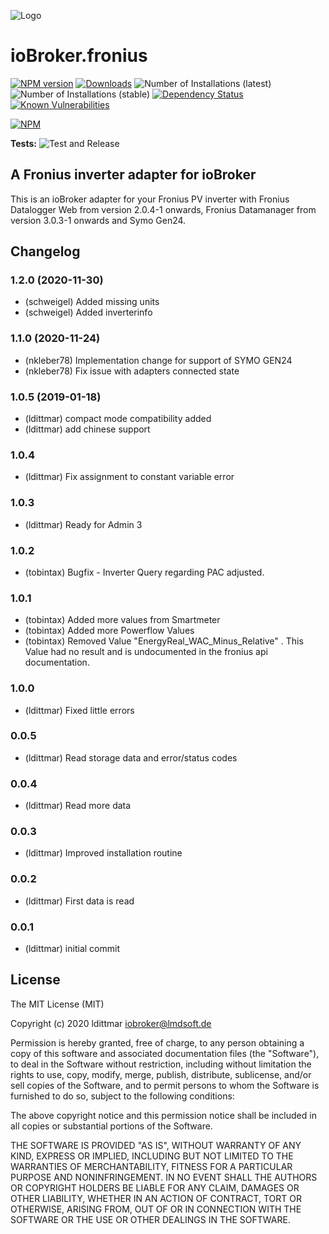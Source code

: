 ![Logo](admin/fronius.png)
# ioBroker.fronius

[![NPM version](http://img.shields.io/npm/v/iobroker.fronius.svg)](https://www.npmjs.com/package/iobroker.fronius)
[![Downloads](https://img.shields.io/npm/dm/iobroker.fronius.svg)](https://www.npmjs.com/package/iobroker.fronius)
![Number of Installations (latest)](http://iobroker.live/badges/fronius-installed.svg)
![Number of Installations (stable)](http://iobroker.live/badges/fronius-stable.svg)
[![Dependency Status](https://img.shields.io/david/ldittmar81/iobroker.fronius.svg)](https://david-dm.org/ldittmar81/iobroker.fronius)
[![Known Vulnerabilities](https://snyk.io/test/github/ldittmar81/ioBroker.fronius/badge.svg)](https://snyk.io/test/github/ldittmar81/ioBroker.fronius)

[![NPM](https://nodei.co/npm/iobroker.fronius.png?downloads=true)](https://nodei.co/npm/iobroker.fronius/)

**Tests:** ![Test and Release](https://github.com/ldittmar81/ioBroker.fronius/workflows/Test%20and%20Release/badge.svg)

## A Fronius inverter adapter for ioBroker

This is an ioBroker adapter for your Fronius PV inverter with Fronius Datalogger Web from version 2.0.4-1 onwards, Fronius Datamanager from version 3.0.3-1 onwards and Symo Gen24.

## Changelog

### 1.2.0 (2020-11-30)
* (schweigel) Added missing units
* (schweigel) Added inverterinfo

### 1.1.0 (2020-11-24)
* (nkleber78) Implementation change for support of SYMO GEN24
* (nkleber78) Fix issue with adapters connected state

### 1.0.5 (2019-01-18)
* (ldittmar) compact mode compatibility added
* (ldittmar) add chinese support

### 1.0.4
* (ldittmar) Fix assignment to constant variable error

### 1.0.3
* (ldittmar) Ready for Admin 3

### 1.0.2
* (tobintax) Bugfix - Inverter Query regarding PAC adjusted.

### 1.0.1
* (tobintax) Added more values from Smartmeter
* (tobintax) Added more Powerflow Values
* (tobintax) Removed Value "EnergyReal_WAC_Minus_Relative" . This Value had no result and is undocumented in the fronius api documentation.

### 1.0.0
* (ldittmar) Fixed little errors

### 0.0.5
* (ldittmar) Read storage data and error/status codes

### 0.0.4
* (ldittmar) Read more data

### 0.0.3
* (ldittmar) Improved installation routine

### 0.0.2
* (ldittmar) First data is read

### 0.0.1
* (ldittmar) initial commit

## License
The MIT License (MIT)

Copyright (c) 2020 ldittmar <iobroker@lmdsoft.de>

Permission is hereby granted, free of charge, to any person obtaining a copy
of this software and associated documentation files (the "Software"), to deal
in the Software without restriction, including without limitation the rights
to use, copy, modify, merge, publish, distribute, sublicense, and/or sell
copies of the Software, and to permit persons to whom the Software is
furnished to do so, subject to the following conditions:

The above copyright notice and this permission notice shall be included in
all copies or substantial portions of the Software.

THE SOFTWARE IS PROVIDED "AS IS", WITHOUT WARRANTY OF ANY KIND, EXPRESS OR
IMPLIED, INCLUDING BUT NOT LIMITED TO THE WARRANTIES OF MERCHANTABILITY,
FITNESS FOR A PARTICULAR PURPOSE AND NONINFRINGEMENT. IN NO EVENT SHALL THE
AUTHORS OR COPYRIGHT HOLDERS BE LIABLE FOR ANY CLAIM, DAMAGES OR OTHER
LIABILITY, WHETHER IN AN ACTION OF CONTRACT, TORT OR OTHERWISE, ARISING FROM,
OUT OF OR IN CONNECTION WITH THE SOFTWARE OR THE USE OR OTHER DEALINGS IN
THE SOFTWARE.